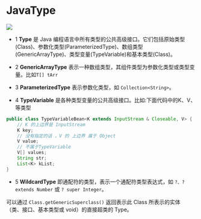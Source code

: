 # JavaType

![](index_files/JavaType.png)

- 1 **Type** 是 Java 编程语言中所有类型的公共高级接口。它们包括原始类型(Class)、参数化类型(ParameterizedType)、数组类型(GenericArrayType)、类型变量(TypeVariable)和基本类型(Class)。

- 2 **GenericArrayType** 表示一种数组类型，其组件类型为参数化类型或类型变量。比如`T[] tArr`

- 3 **ParameterizedType** 表示参数化类型，如 `Collection<String>`。

- 4 **TypeVariable** 是各种类型变量的公共高级接口。比如:下面代码中的K、V、等类型

```java
public class TypeVariableBean<K extends InputStream & Closeable, V> {
    // K 的上边界是 InputStream
    K key;
    // 没有指定的话 ，V 的 上边界 属于 Object
    V value;
    // 不属于TypeVariable
    V[] values;
    String str;
    List<K> kList;
}
```

- 5 **WildcardType** 即通配符的类型，表示一个通配符类型表达式，如 `?、? extends Number` 或 `? super Integer`。

可以通过 `Class.getGenericSuperclass()` 返回表示此 Class 所表示的实体（类、接口、基本类型或 void）的直接超类的 Type。
